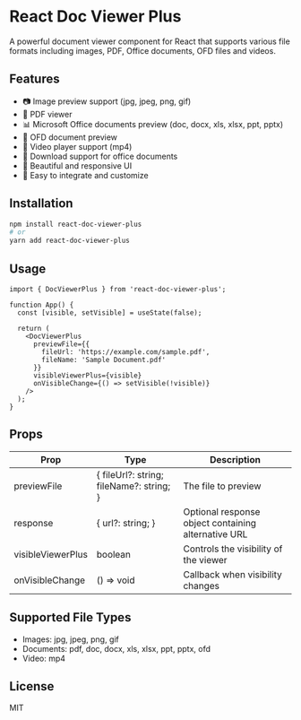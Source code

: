 # React Doc Viewer Plus

A powerful document viewer component for React that supports various file formats including images, PDF, Office documents, OFD files and videos.

## Features

- 📷 Image preview support (jpg, jpeg, png, gif)
- 📄 PDF viewer
- 📊 Microsoft Office documents preview (doc, docx, xls, xlsx, ppt, pptx)
- 📑 OFD document preview
- 🎥 Video player support (mp4)
- 💾 Download support for office documents
- 🎨 Beautiful and responsive UI
- 🔧 Easy to integrate and customize

## Installation

```bash
npm install react-doc-viewer-plus
# or
yarn add react-doc-viewer-plus
```

## Usage

```tsx
import { DocViewerPlus } from 'react-doc-viewer-plus';

function App() {
  const [visible, setVisible] = useState(false);

  return (
    <DocViewerPlus
      previewFile={{
        fileUrl: 'https://example.com/sample.pdf',
        fileName: 'Sample Document.pdf'
      }}
      visibleViewerPlus={visible}
      onVisibleChange={() => setVisible(!visible)}
    />
  );
}
```

## Props

| Prop | Type | Description |
|------|------|-------------|
| previewFile | { fileUrl?: string; fileName?: string; } | The file to preview |
| response | { url?: string; } | Optional response object containing alternative URL |
| visibleViewerPlus | boolean | Controls the visibility of the viewer |
| onVisibleChange | () => void | Callback when visibility changes |

## Supported File Types

- Images: jpg, jpeg, png, gif
- Documents: pdf, doc, docx, xls, xlsx, ppt, pptx, ofd
- Video: mp4

## License

MIT
